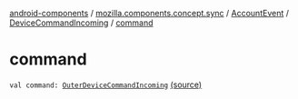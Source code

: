 [android-components](../../../index.md) / [mozilla.components.concept.sync](../../index.md) / [AccountEvent](../index.md) / [DeviceCommandIncoming](index.md) / [command](./command.md)

# command

`val command: `[`OuterDeviceCommandIncoming`](../../-outer-device-command-incoming.md) [(source)](https://github.com/mozilla-mobile/android-components/blob/master/components/concept/sync/src/main/java/mozilla/components/concept/sync/AccountEvent.kt#L22)